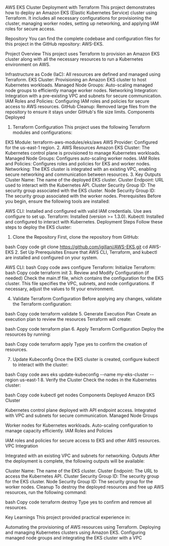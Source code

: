 AWS EKS Cluster Deployment with Terraform
This project demonstrates how to deploy an Amazon EKS (Elastic Kubernetes Service) cluster using Terraform. It includes all necessary configurations for provisioning the cluster, managing worker nodes, setting up networking, and applying IAM roles for secure access.

Repository
You can find the complete codebase and configuration files for this project in the GitHub repository: AWS-EKS.

Project Overview
This project uses Terraform to provision an Amazon EKS cluster along with all the necessary resources to run a Kubernetes environment on AWS.

Infrastructure as Code (IaC): All resources are defined and managed using Terraform.
EKS Cluster: Provisioning an Amazon EKS cluster to host Kubernetes workloads.
Managed Node Groups: Auto-scaling managed node groups to efficiently manage worker nodes.
Networking Integration: Integration with a pre-existing VPC and subnets for secure communication.
IAM Roles and Policies: Configuring IAM roles and policies for secure access to AWS resources.
GitHub Cleanup: Removed large files from the repository to ensure it stays under GitHub's file size limits.
Components Deployed
1. Terraform Configuration
This project uses the following Terraform modules and configurations:

EKS Module: terraform-aws-modules/eks/aws
AWS Provider: Configured for the us-east-1 region.
2. AWS Resources
Amazon EKS Cluster: The Kubernetes control plane is provisioned to manage Kubernetes workloads.
Managed Node Groups: Configures auto-scaling worker nodes.
IAM Roles and Policies: Configures roles and policies for EKS and worker nodes.
Networking: The EKS cluster is integrated with an existing VPC, enabling secure networking and communication between resources.
3. Key Outputs
Cluster Name: The name of the deployed EKS cluster.
Cluster Endpoint: URL used to interact with the Kubernetes API.
Cluster Security Group ID: The security group associated with the EKS cluster.
Node Security Group ID: The security group associated with the worker nodes.
Prerequisites
Before you begin, ensure the following tools are installed:

AWS CLI: Installed and configured with valid IAM credentials. Use aws configure to set up.
Terraform: Installed (version >= 1.3.0).
Kubectl: Installed and configured to interact with Kubernetes.
Deployment Steps
Follow these steps to deploy the EKS cluster:

1. Clone the Repository
First, clone the repository from GitHub:

bash
Copy code
git clone https://github.com/igillani/AWS-EKS.git
cd AWS-EKS
2. Set Up Prerequisites
Ensure that AWS CLI, Terraform, and kubectl are installed and configured on your system.

AWS CLI:
bash
Copy code
aws configure
Terraform: Initialize Terraform:
bash
Copy code
terraform init
3. Review and Modify Configuration (if needed)
Check the main.tf file, which contains the configuration for the EKS cluster. This file specifies the VPC, subnets, and node configurations. If necessary, adjust the values to fit your environment.

4. Validate Terraform Configuration
Before applying any changes, validate the Terraform configuration:

bash
Copy code
terraform validate
5. Generate Execution Plan
Create an execution plan to review the resources Terraform will create:

bash
Copy code
terraform plan
6. Apply Terraform Configuration
Deploy the resources by running:

bash
Copy code
terraform apply
Type yes to confirm the creation of resources.

7. Update Kubeconfig
Once the EKS cluster is created, configure kubectl to interact with the cluster:

bash
Copy code
aws eks update-kubeconfig --name my-eks-cluster --region us-east-1
8. Verify the Cluster
Check the nodes in the Kubernetes cluster:

bash
Copy code
kubectl get nodes
Components Deployed
Amazon EKS Cluster

Kubernetes control plane deployed with API endpoint access.
Integrated with VPC and subnets for secure communication.
Managed Node Groups

Worker nodes for Kubernetes workloads.
Auto-scaling configuration to manage capacity efficiently.
IAM Roles and Policies

IAM roles and policies for secure access to EKS and other AWS resources.
VPC Integration

Integrated with an existing VPC and subnets for networking.
Outputs
After the deployment is complete, the following outputs will be available:

Cluster Name: The name of the EKS cluster.
Cluster Endpoint: The URL to access the Kubernetes API.
Cluster Security Group ID: The security group for the EKS cluster.
Node Security Group ID: The security group for the worker nodes.
Cleanup
To destroy the deployed resources and free up AWS resources, run the following command:

bash
Copy code
terraform destroy
Type yes to confirm and remove all resources.

Key Learnings
This project provided practical experience in:

Automating the provisioning of AWS resources using Terraform.
Deploying and managing Kubernetes clusters using Amazon EKS.
Configuring managed node groups and integrating the EKS cluster with a VPC
